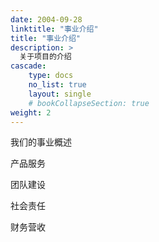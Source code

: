 ```yaml
---
date: 2004-09-28
linktitle: "事业介绍"
title: "事业介绍"
description: >
  关于项目的介绍
cascade:
    type: docs
    no_list: true
    layout: single
    # bookCollapseSection: true  
weight: 2
---
```


我们的事业概述

产品服务

团队建设

社会责任

财务营收



